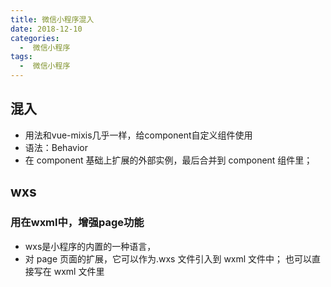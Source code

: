 ```yaml
---
title: 微信小程序混入
date: 2018-12-10
categories:
  -  微信小程序
tags:
  -  微信小程序
---
```

## 混入
- 用法和vue-mixis几乎一样，给component自定义组件使用
- 语法：Behavior
- 在 component 基础上扩展的外部实例，最后合并到 component 组件里；

## wxs
### 用在wxml中，增强page功能
- wxs是小程序的内置的一种语言，
- 对 page 页面的扩展，它可以作为.wxs 文件引入到 wxml 文件中；
也可以直接写在 wxml 文件里